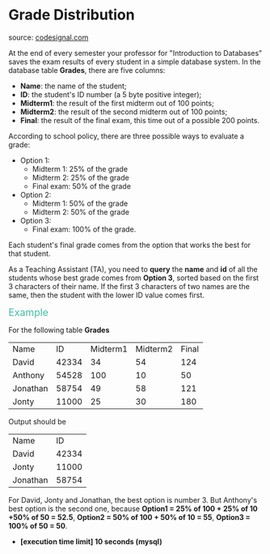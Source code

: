 <h1>Grade Distribution</h1>
<p>source: <a href="https://www.codesignal.com/">codesignal.com</a>
<div><p>At the end of every semester your professor for "Introduction to Databases" saves the exam results of every student in a simple database system. In the database table <strong>Grades</strong>, there are five columns:</p>
<ul>
<li><strong>Name</strong>: the name of the student;</li>
<li><strong>ID</strong>: the student's ID number (a 5 byte positive integer);</li>
<li><strong>Midterm1</strong>: the result of the first midterm out of 100 points;</li>
<li><strong>Midterm2</strong>: the result of the second midterm out of 100 points;</li>
<li><strong>Final</strong>: the result of the final exam, this time out of a possible 200 points.</li>
</ul>
<p>According to school policy, there are three possible ways to evaluate a grade:</p>
<ul>
<li>Option 1:
<ul>
<li>Midterm 1: 25% of the grade</li>
<li>Midterm 2: 25% of the grade</li>
<li>Final exam: 50% of the grade</li>
</ul>
</li>
<li>Option 2:
<ul>
<li>Midterm 1: 50% of the grade</li>
<li>Midterm 2: 50% of the grade</li>
</ul>
</li>
<li>Option 3:
<ul>
<li>Final exam: 100% of the grade.</li>
</ul>
</li>
</ul>
<p>Each student's final grade comes from the option that works the best for that student.</p>
<p>As a Teaching Assistant (TA), you need to <strong>query</strong> the <strong>name</strong> and <strong>id</strong> of all the students whose best grade comes from <strong>Option 3</strong>, sorted based on the first 3 characters of their name. If the first 3 characters of two names are the same, then the student with the lower ID value comes first.</p>
<p><span style="color:#44BFA3;font-size:1.4em">Example</span></p>
<p>For the following table <strong>Grades</strong></p>
<table>
  <tbody><tr>
    <td>Name</td>
    <td>ID</td>
    <td>Midterm1</td>
    <td>Midterm2</td>
    <td>Final</td>
  </tr>
  <tr>
    <td>David</td>
    <td>42334</td>
    <td>34</td>
    <td>54</td>
    <td>124</td>
  </tr>
  <tr>
    <td>Anthony</td>
    <td>54528</td>
    <td>100</td>
    <td>10</td>
    <td>50</td>
  </tr>
  <tr>
    <td>Jonathan</td>
    <td>58754</td>
    <td>49</td>
    <td>58</td>
    <td>121</td>
  </tr>
  <tr>
    <td>Jonty</td>
    <td>11000</td>
    <td>25</td>
    <td>30</td>
    <td>180</td>
  </tr>
</tbody></table>
<p>Output should be</p>
<table>
  <tbody><tr>
    <td>Name</td>
    <td>ID</td>
  </tr>
  <tr>
    <td>David</td>
    <td>42334</td>
  </tr>
  <tr>
    <td>Jonty</td>
    <td>11000</td>
  </tr>
  <tr>
    <td>Jonathan</td>
    <td>58754</td>
  </tr>
</tbody></table>
<p>For David, Jonty and Jonathan, the best option is number 3. But Anthony's best option is the second one, because <strong>Option1 = 25% of 100 + 25% of 10 +50% of 50 = 52.5</strong>, <strong>Option2 = 50% of 100 + 50% of 10 = 55</strong>, <strong>Option3 = 100% of 50 = 50</strong>.</p>
<ul>
<li><strong>[execution time limit] 10 seconds (mysql)</strong></li>
</ul>
</div>
